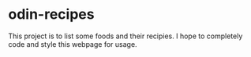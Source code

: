 # odin-recipes

This project is to list some foods and their recipies. I hope to completely code and style this webpage for usage.